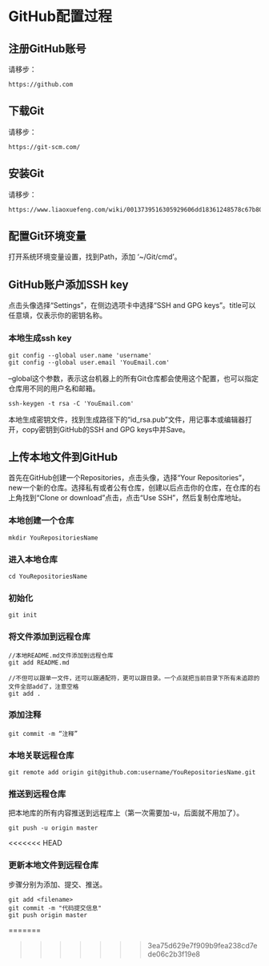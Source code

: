 # GitHub配置过程
## 注册GitHub账号
请移步：
```
https://github.com
```
## 下载Git
请移步：
```
https://git-scm.com/
```
## 安装Git
请移步：
```
https://www.liaoxuefeng.com/wiki/0013739516305929606dd18361248578c67b8067c8c017b000/00137396287703354d8c6c01c904c7d9ff056ae23da865a000
```
## 配置Git环境变量
打开系统环境变量设置，找到Path，添加 ‘~/Git/cmd’。

## GitHub账户添加SSH key
点击头像选择“Settings”，在侧边选项卡中选择“SSH and GPG keys”。title可以任意填，仅表示你的密钥名称。

### 本地生成ssh key
```
git config --global user.name 'username'
git config --global user.email 'YouEmail.com'
```
–global这个参数，表示这台机器上的所有Git仓库都会使用这个配置，也可以指定仓库用不同的用户名和邮箱。

```
ssh-keygen -t rsa -C 'YouEmail.com'
```
本地生成密钥文件，找到生成路径下的“id_rsa.pub”文件，用记事本或编辑器打开，copy密钥到GitHub的SSH and GPG keys中并Save。

## 上传本地文件到GitHub
首先在GitHub创建一个Repositories，点击头像，选择“Your Repositories”，new一个新的仓库。选择私有或者公有仓库，创建以后点击你的仓库，在仓库的右上角找到“Clone or download”点击，点击“Use SSH”，然后复制仓库地址。

### 本地创建一个仓库
```
mkdir YouRepositoriesName
```
### 进入本地仓库
```
cd YouRepositoriesName
```
### 初始化
```
git init
```
### 将文件添加到远程仓库
```
//本地README.md文件添加到远程仓库
git add README.md

//不但可以跟单一文件，还可以跟通配符，更可以跟目录。一个点就把当前目录下所有未追踪的文件全部add了，注意空格
git add .
```
### 添加注释
```
git commit -m “注释”
```
### 本地关联远程仓库
```
git remote add origin git@github.com:username/YouRepositoriesName.git
```
### 推送到远程仓库
把本地库的所有内容推送到远程库上（第一次需要加-u，后面就不用加了）。
```
git push -u origin master
```
<<<<<<< HEAD

### 更新本地文件到远程仓库
步骤分别为添加、提交、推送。
```
git add <filename>
git commit -m "代码提交信息"
git push origin master
```
=======
>>>>>>> 3ea75d629e7f909b9fea238cd7ede06c2b3f19e8
